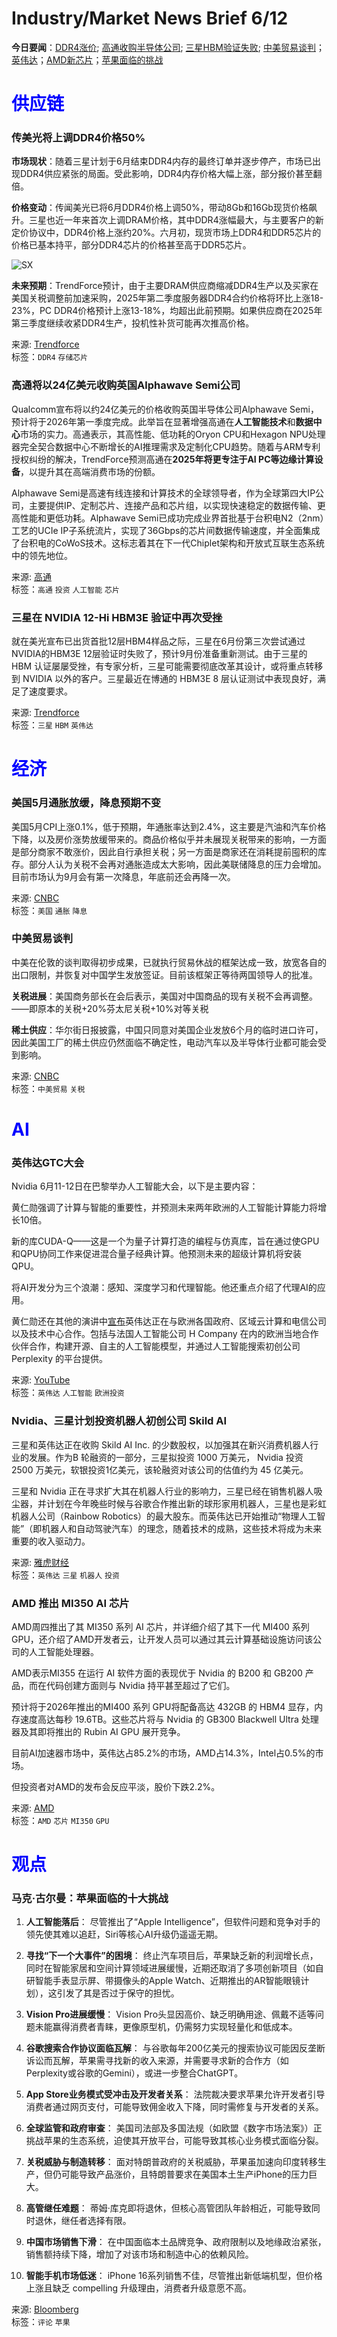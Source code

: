 # Industry/Market News Brief 6/12

**今日要闻**：[DDR4涨价](#DDR4); [高通收购半导体公司](#qual); [三星HBM验证失败](#sam); [中美贸易谈判](#cn)；[英伟达](#nv)；[AMD新芯片](#amd)；[苹果面临的挑战](#apple)

# <span style="color:blue;">供应链</span>

<a name="DDR4"></a>
### 传美光将上调DDR4价格50%  

**市场现状**：随着三星计划于6月结束DDR4内存的最终订单并逐步停产，市场已出现DDR4供应紧张的局面。受此影响，DDR4内存价格大幅上涨，部分报价甚至翻倍。  

**价格变动**：传闻美光已将6月DDR4价格上调50%，带动8Gb和16Gb现货价格飙升。三星也近一年来首次上调DRAM价格，其中DDR4涨幅最大，与主要客户的新定价协议中，DDR4价格上涨约20%。六月初，现货市场上DDR4和DDR5芯片的价格已基本持平，部分DDR4芯片的价格甚至高于DDR5芯片。

![SX](https://github.com/user-attachments/assets/ec0e505e-5b43-40d9-abe5-c26c2ed514b9)

**未来预期**：TrendForce预计，由于主要DRAM供应商缩减DDR4生产以及买家在美国关税调整前加速采购，2025年第二季度服务器DDR4合约价格将环比上涨18-23%，PC DDR4价格预计上涨13-18%，均超出此前预期。如果供应商在2025年第三季度继续收紧DDR4生产，投机性补货可能再次推高价格。

来源: [Trendforce](https://www.trendforce.com/news/2025/06/11/news-micron-rumored-to-hike-ddr4-prices-by-50-as-samsung-runs-out-early-industry-says-pricing-in-chaos/)  
标签：`DDR4` `存储芯片`

<a name="qual"></a>
### 高通将以24亿美元收购英国Alphawave Semi公司

Qualcomm宣布将以约24亿美元的价格收购英国半导体公司Alphawave Semi，预计将于2026年第一季度完成。此举旨在显著增强高通在**人工智能技术**和**数据中心**市场的实力。高通表示，其高性能、低功耗的Oryon CPU和Hexagon NPU处理器完全契合数据中心不断增长的AI推理需求及定制化CPU趋势。随着与ARM专利授权纠纷的解决，TrendForce预测高通在**2025年将更专注于AI PC等边缘计算设备**，以提升其在高端消费市场的份额。  

Alphawave Semi是高速有线连接和计算技术的全球领导者，作为全球第四大IP公司，主要提供IP、定制芯片、连接产品和芯片组，以实现快速稳定的数据传输、更高性能和更低功耗。Alphawave Semi已成功完成业界首批基于台积电N2（2nm）工艺的UCIe IP子系统流片，实现了36Gbps的芯片间数据传输速度，并全面集成了台积电的CoWoS技术。这标志着其在下一代Chiplet架构和开放式互联生态系统中的领先地位。

来源: [高通](https://www.qualcomm.com/news/releases/2025/06/qualcomm-to-acquire-alphawave-semi)  
标签：`高通` `投资` `人工智能` `芯片`

<a name="sam"></a>
### 三星在 NVIDIA 12-Hi HBM3E 验证中再次受挫

就在美光宣布已出货首批12层HBM4样品之际，三星在6月份第三次尝试通过NVIDIA的HBM3E 12层验证时失败了，预计9月份准备重新测试。由于三星的 HBM 认证屡屡受挫，有专家分析，三星可能需要彻底改革其设计，或将重点转移到 NVIDIA 以外的客户。三星最近在博通的 HBM3E 8 层认证测试中表现良好，满足了速度要求。

来源: [Trendforce](https://www.trendforce.com/news/2025/06/12/news-samsung-reportedly-stumbles-again-on-nvidias-12-hi-hbm3e-validation-retest-set-for-september/)  
标签：`三星` `HBM` `英伟达` 

# <span style="color:blue;">经济</span>

### 美国5月通胀放缓，降息预期不变
美国5月CPI上涨0.1%，低于预期，年通胀率达到2.4%，这主要是汽油和汽车价格下降，以及房价涨势放缓带来的。商品价格似乎并未展现关税带来的影响，一方面是部分商家不敢涨价，因此自行承担关税；另一方面是商家还在消耗提前囤积的库存。部分人认为关税不会再对通胀造成太大影响，因此美联储降息的压力会增加。目前市场认为9月会有第一次降息，年底前还会再降一次。

来源: [CNBC](https://www.cnbc.com/2025/06/11/cpi-inflation-may-2025.html)  
标签：`美国` `通胀` `降息` 

<a name="cn"></a>
### 中美贸易谈判
中美在伦敦的谈判取得初步成果，已就执行贸易休战的框架达成一致，放宽各自的出口限制，并恢复对中国学生发放签证。目前该框架正等待两国领导人的批准。  

**关税进展**：美国商务部长在会后表示，美国对中国商品的现有关税不会再调整。——即原本的关税+20%芬太尼关税+10%对等关税  

**稀土供应**：华尔街日报披露，中国只同意对美国企业发放6个月的临时进口许可，因此美国工厂的稀土供应仍然面临不确定性，电动汽车以及半导体行业都可能会受到影响。  

来源: [CNBC](https://www.cnbc.com/2025/06/11/us-china-agree-on-framework-to-implement-geneva-trade-consensus-.html)  
标签：`中美贸易` `关税` 

# <span style="color:blue;">AI</span>

<a name="nv"></a>
### 英伟达GTC大会

Nvidia 6月11-12日在巴黎举办人工智能大会，以下是主要内容：

黄仁勋强调了计算与智能的重要性，并预测未来两年欧洲的人工智能计算能力将增长10倍。  

新的库CUDA-Q——这是一个为量子计算打造的编程与仿真库，旨在通过使GPU和QPU协同工作来促进混合量子经典计算。他预测未来的超级计算机将安装QPU。  

将AI开发分为三个浪潮：感知、深度学习和代理智能。他还重点介绍了代理AI的应用。  

黄仁勋还在其他的演讲中[宣布](https://www.cnbc.com/2025/06/11/nvidia-gtc-paris-2025-ai-giant-makes-big-play-for-europe.html)英伟达正在与欧洲各国政府、区域云计算和电信公司以及技术中心合作。包括与法国人工智能公司 H Company 在内的欧洲当地合作伙伴合作，构建开源、自主的人工智能模型，并通过人工智能搜索初创公司 Perplexity 的平台提供。

来源: [YouTube](https://www.youtube.com/watch?v=X9cHONwKkn4)  
标签：`英伟达` `人工智能` `欧洲投资` 

### Nvidia、三星计划投资机器人初创公司 Skild AI

三星和英伟达正在收购 Skild AI Inc. 的少数股权，以加强其在新兴消费机器人行业的发展。作为B 轮融资的一部分，三星拟投资 1000 万美元， Nvidia 投资 2500 万美元，软银投资1亿美元，该轮融资对该公司的估值约为 45 亿美元。  

三星和 Nvidia 正在寻求扩大其在机器人行业的影响力，三星已经在销售机器人吸尘器，并计划在今年晚些时候与谷歌合作推出新的球形家用机器人，三星也是彩虹机器人公司（Rainbow Robotics）的最大股东。而英伟达已开始推动“物理人工智能”（即机器人和自动驾驶汽车）的理念，随着技术的成熟，这些技术将成为未来重要的收入驱动力。

来源: [雅虎财经](https://ca.finance.yahoo.com/news/nvidia-samsung-back-skild-ais-170204405.html)  
标签：`英伟达` `三星` `机器人` `投资` 

<a name="amd"></a>
### AMD 推出 MI350 AI 芯片

AMD周四推出了其 MI350 系列 AI 芯片，并详细介绍了其下一代 MI400 系列 GPU，还介绍了AMD开发者云，让开发人员可以通过其云计算基础设施访问该公司的人工智能处理器。  

AMD表示MI355 在运行 AI 软件方面的表现优于 Nvidia 的 B200 和 GB200 产品，而在代码创建方面则与 Nvidia 持平甚至超过了它们。  

预计将于2026年推出的MI400 系列 GPU将配备高达 432GB 的 HBM4 显存，内存速度高达每秒 19.6TB。这些芯片将与 Nvidia 的 GB300 Blackwell Ultra 处理器及其即将推出的 Rubin AI GPU 展开竞争。

目前AI加速器市场中，英伟达占85.2%的市场，AMD占14.3%，Intel占0.5%的市场。  

但投资者对AMD的发布会反应平淡，股价下跌2.2%。

来源: [AMD](https://www.amd.com/en/blogs/2025/amd-instinct-mi350-series-and-beyond-accelerating-the-future-of-ai-and-hpc.html)  
标签：`AMD` `芯片` `MI350` `GPU`

# <span style="color:blue;">观点</span>

<a name="apple"></a>
### 马克·古尔曼：苹果面临的十大挑战

1. **人工智能落后**： 尽管推出了“Apple Intelligence”，但软件问题和竞争对手的领先使其难以追赶，Siri等核心AI升级仍遥遥无期。

2. **寻找“下一个大事件”的困境**： 终止汽车项目后，苹果缺乏新的利润增长点，同时在智能家居和空间计算领域进展缓慢，近期还取消了多项创新项目（如自研智能手表显示屏、带摄像头的Apple Watch、近期推出的AR智能眼镜计划），这引发了其是否过于保守的担忧。

3. **Vision Pro进展缓慢**： Vision Pro头显因高价、缺乏明确用途、佩戴不适等问题未能赢得消费者青睐，更像原型机，仍需努力实现轻量化和低成本。

4. **谷歌搜索合作协议面临瓦解**： 与谷歌每年200亿美元的搜索协议可能因反垄断诉讼而瓦解，苹果需寻找新的收入来源，并需要寻求新的合作方（如Perplexity或谷歌的Gemini），或进一步整合ChatGPT。

5. **App Store业务模式受冲击及开发者关系**： 法院裁决要求苹果允许开发者引导消费者通过网页支付，可能导致佣金收入下降，同时需修复与开发者的关系。

6. **全球监管和政府审查**： 美国司法部及多国法规（如欧盟《数字市场法案》）正挑战苹果的生态系统，迫使其开放平台，可能导致其核心业务模式面临分裂。
7. **关税威胁与制造转移**： 面对特朗普政府的关税威胁，苹果虽加速向印度转移生产，但仍可能导致产品涨价，且特朗普要求在美国本土生产iPhone的压力巨大。
8. **高管继任难题**： 蒂姆·库克即将退休，但核心高管团队年龄相近，可能导致同时退休，继任者选择有限。
9. **中国市场销售下滑**： 在中国面临本土品牌竞争、政府限制以及地缘政治紧张，销售额持续下降，增加了对该市场和制造中心的依赖风险。
10. **智能手机市场低迷**： iPhone 16系列销售不佳，尽管推出新低端机型，但价格上涨且缺乏 compelling 升级理由，消费者升级意愿不高。

来源: [Bloomberg](https://www.bloomberg.com/news/articles/2025-06-12/apple-s-10-biggest-challenges-from-ai-to-tariffs-and-antitrust?srnd=phx-technology)  
标签：`评论` `苹果` 
